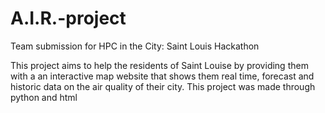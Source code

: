 # A.I.R.-project
Team submission for HPC in the City: Saint Louis Hackathon

This project aims to help the residents of Saint Louise by providing them with a an interactive map website that shows them real time, forecast and historic data on the air quality of their city. This project was made through python and html
